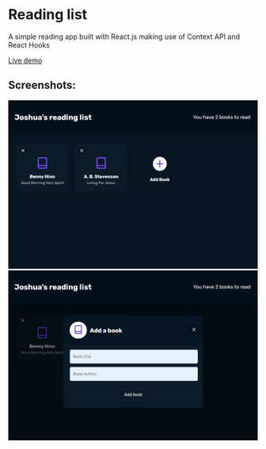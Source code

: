 # Reading list

A simple reading app built with React.js making use of Context API and React Hooks

[Live demo](https://elated-kilby-6be47d.netlify.app/)

## Screenshots:

![Screenshot 1](/screenshots/shot1.png)
![Screenshot 2](/screenshots/shot2.png)
